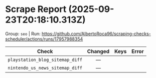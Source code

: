 # Scrape Report (2025-09-23T20:18:10.313Z)

Group: `seo`  |  Run: https://github.com/AlbertoRoca96/scraping-checks-scheduler/actions/runs/17957988354

| Check | Changed | Keys | Error |
|---|:---:|:--|:--|
| `playstation_blog_sitemap_diff` | — |  |  |
| `nintendo_us_news_sitemap_diff` | — |  |  |
